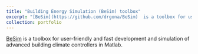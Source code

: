 ```yaml
---
title: "Building Energy Simulation (BeSim) toolbox"
excerpt: "[BeSim](https://github.com/drgona/BeSim)  is a toolbox for user-friendly and fast development and simulation of advanced building climate controllers in Matlab. <br/><img src='https://github.com/drgona/BeSim/blob/master/Data/Page/BeSim_structure2.png'>"
collection: portfolio
---
```


[BeSim](https://github.com/drgona/BeSim) is a toolbox for user-friendly and fast development and simulation of advanced building climate controllers in Matlab.
